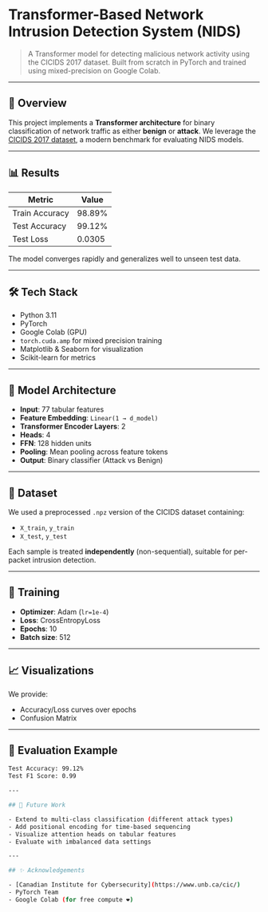 # Transformer-Based Network Intrusion Detection System (NIDS)

> A Transformer model for detecting malicious network activity using the CICIDS 2017 dataset. Built from scratch in PyTorch and trained using mixed-precision on Google Colab.

---

## 🧠 Overview

This project implements a **Transformer architecture** for binary classification of network traffic as either **benign** or **attack**. We leverage the [CICIDS 2017 dataset](https://www.unb.ca/cic/datasets/ids-2017.html), a modern benchmark for evaluating NIDS models.

---

## 📊 Results

| Metric         | Value   |
|----------------|---------|
| Train Accuracy | 98.89%  |
| Test Accuracy  | 99.12%  |
| Test Loss      | 0.0305  |

The model converges rapidly and generalizes well to unseen test data.

---

## 🛠️ Tech Stack

- Python 3.11
- PyTorch
- Google Colab (GPU)
- `torch.cuda.amp` for mixed precision training
- Matplotlib & Seaborn for visualization
- Scikit-learn for metrics

---

## 🧱 Model Architecture

- **Input**: 77 tabular features
- **Feature Embedding**: `Linear(1 → d_model)`
- **Transformer Encoder Layers**: 2
- **Heads**: 4
- **FFN**: 128 hidden units
- **Pooling**: Mean pooling across feature tokens
- **Output**: Binary classifier (Attack vs Benign)

---

## 📁 Dataset

We used a preprocessed `.npz` version of the CICIDS dataset containing:
- `X_train`, `y_train`
- `X_test`, `y_test`

Each sample is treated **independently** (non-sequential), suitable for per-packet intrusion detection.

---

## 🚀 Training

- **Optimizer**: Adam (`lr=1e-4`)
- **Loss**: CrossEntropyLoss
- **Epochs**: 10
- **Batch size**: 512

---

## 📈 Visualizations

We provide:
- Accuracy/Loss curves over epochs
- Confusion Matrix

---

## 🧪 Evaluation Example

```bash
Test Accuracy: 99.12%
Test F1 Score: 0.99

---

## 🔮 Future Work

- Extend to multi-class classification (different attack types)
- Add positional encoding for time-based sequencing
- Visualize attention heads on tabular features
- Evaluate with imbalanced data settings

---

## ✨ Acknowledgements

- [Canadian Institute for Cybersecurity](https://www.unb.ca/cic/)
- PyTorch Team
- Google Colab (for free compute ❤️)

